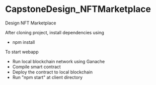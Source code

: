# CapstoneDesign_NFTMarketplace
Design NFT Marketplace


After cloning project, install dependencies using
- npm install


To start webapp
- Run local blockchain network using Ganache
- Compile smart contract
- Deploy the contract to local blockchain
- Run "npm start" at client directory
